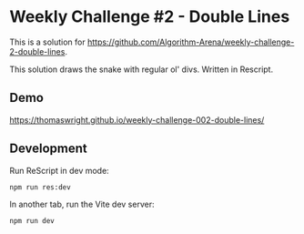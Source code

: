 # Weekly Challenge #2 - Double Lines

This is a solution for https://github.com/Algorithm-Arena/weekly-challenge-2-double-lines.

This solution draws the snake with regular ol' divs. Written in Rescript.

## Demo

https://thomaswright.github.io/weekly-challenge-002-double-lines/

## Development

Run ReScript in dev mode:

```sh
npm run res:dev
```

In another tab, run the Vite dev server:

```sh
npm run dev
```
